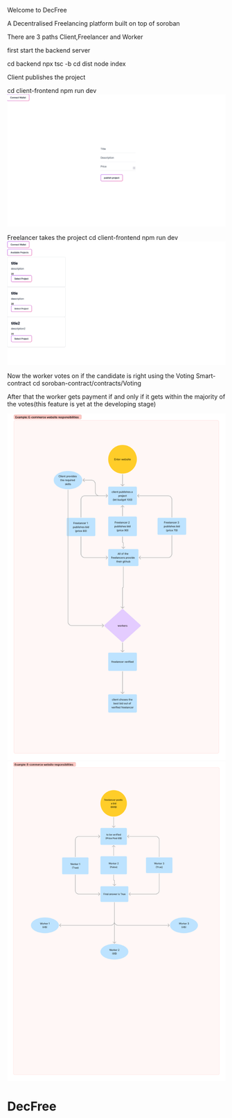 Welcome to DecFree

A Decentralised Freelancing platform built on top of soroban

There are 3 paths
Client,Freelancer and Worker

first start the backend server

cd backend
npx tsc -b
cd dist
node index


Client publishes the project

cd client-frontend
npm run dev
![alt text](image-1.png)


Freelancer takes the project
cd client-frontend
npm run dev
![alt text](image-2.png)


Now the worker votes on if the candidate is right using the Voting Smart-contract
cd soroban-contract/contracts/Voting

After that the worker gets payment if and only if it gets within the majority of the votes(this feature is yet at the developing stage)

![alt text](image-3.png)
![alt text](image-4.png)
# DecFree
